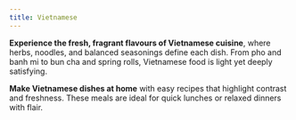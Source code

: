 ```yaml
---
title: Vietnamese
---
```


**Experience the fresh, fragrant flavours of Vietnamese cuisine**, where herbs, noodles, and balanced seasonings define each dish. From pho and banh mi to bun cha and spring rolls, Vietnamese food is light yet deeply satisfying.

**Make Vietnamese dishes at home** with easy recipes that highlight contrast and freshness. These meals are ideal for quick lunches or relaxed dinners with flair.
